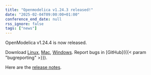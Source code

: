 ```yaml
---
title: "Openmodelica v1.24.3 released!"
date: "2025-02-04T09:00:00+01:00"
conference_end_date: null
rss_ignore: false
tags: ["news"]
---
```


OpenModelica v1.24.4 is now released.

Download [Linux](/download/download-linux/), [Mac](/download/download-mac/), [Windows](/download/download-windows/). Report bugs in [GitHub]({{< param "bugreporting" >}}).

Here are the [release notes](https://github.com/OpenModelica/OpenModelica/releases/tag/v1.24.4).
